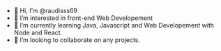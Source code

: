 - 👋 Hi, I’m @raudisss69
- 👀 I’m interested in front-end Web Developement
- 🌱 I’m currently learning Java, Javascript and Web Developement with Node and React.
- 💞️ I’m looking to collaborate on any projects.


<!---
raudisss69/raudisss69 is a ✨ special ✨ repository because its `README.md` (this file) appears on your GitHub profile.
You can click the Preview link to take a look at your changes.
--->
